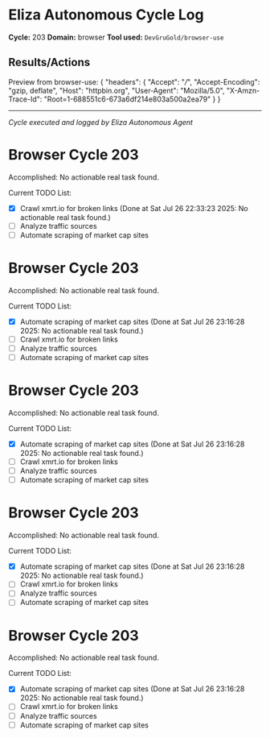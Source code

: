 # Eliza Autonomous Cycle Log

**Cycle:** 203
**Domain:** browser
**Tool used:** `DevGruGold/browser-use`

## Results/Actions
Preview from browser-use:
{
  "headers": {
    "Accept": "*/*", 
    "Accept-Encoding": "gzip, deflate", 
    "Host": "httpbin.org", 
    "User-Agent": "Mozilla/5.0", 
    "X-Amzn-Trace-Id": "Root=1-688551c6-673a6df214e803a500a2ea79"
  }
}


---
*Cycle executed and logged by Eliza Autonomous Agent*

# Browser Cycle 203

Accomplished: No actionable real task found.

Current TODO List:

- [x] Crawl xmrt.io for broken links  (Done at Sat Jul 26 22:33:23 2025: No actionable real task found.)
- [ ] Analyze traffic sources
- [ ] Automate scraping of market cap sites

# Browser Cycle 203

Accomplished: No actionable real task found.

Current TODO List:

- [x] Automate scraping of market cap sites  (Done at Sat Jul 26 23:16:28 2025: No actionable real task found.)
- [ ] Crawl xmrt.io for broken links
- [ ] Analyze traffic sources
- [ ] Automate scraping of market cap sites

# Browser Cycle 203

Accomplished: No actionable real task found.

Current TODO List:

- [x] Automate scraping of market cap sites  (Done at Sat Jul 26 23:16:28 2025: No actionable real task found.)
- [ ] Crawl xmrt.io for broken links
- [ ] Analyze traffic sources
- [ ] Automate scraping of market cap sites

# Browser Cycle 203

Accomplished: No actionable real task found.

Current TODO List:

- [x] Automate scraping of market cap sites  (Done at Sat Jul 26 23:16:28 2025: No actionable real task found.)
- [ ] Crawl xmrt.io for broken links
- [ ] Analyze traffic sources
- [ ] Automate scraping of market cap sites

# Browser Cycle 203

Accomplished: No actionable real task found.

Current TODO List:

- [x] Automate scraping of market cap sites  (Done at Sat Jul 26 23:16:28 2025: No actionable real task found.)
- [ ] Crawl xmrt.io for broken links
- [ ] Analyze traffic sources
- [ ] Automate scraping of market cap sites